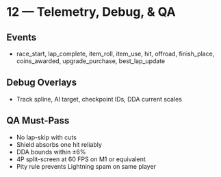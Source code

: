 # 12 — Telemetry, Debug, & QA
## Events
- race_start, lap_complete, item_roll, item_use, hit, offroad, finish_place, coins_awarded, upgrade_purchase, best_lap_update

## Debug Overlays
- Track spline, AI target, checkpoint IDs, DDA current scales

## QA Must-Pass
- No lap-skip with cuts
- Shield absorbs one hit reliably
- DDA bounds within ±6%
- 4P split-screen at 60 FPS on M1 or equivalent
- Pity rule prevents Lightning spam on same player
